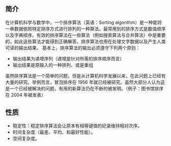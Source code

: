 ## 简介

在计算机科学与数学中，一个排序算法（英语：Sorting algorithm）是一种能将一串数据依照特定排序方式进行排列的一种算法。最常用到的排序方式是数值顺序以及字典顺序。有效的排序算法在一些算法（例如搜索算法与合并算法）中是重要的，如此这些算法才能得到正确解答。排序算法也用在处理文字数据以及产生人类可读的输出结果。
基本上，排序算法的输出必须遵守下列两个原则：

- 输出结果为递增序列（递增是针对所需的排序顺序而言）
- 输出结果是原输入的一种排列、或是重组

虽然排序算法是一个简单的问题，但是从计算机科学发展以来，在此问题上已经有大量的研究。举例而言，冒泡排序在 1956 年就已经被研究。虽然大部分人认为这是一个已经被解决的问题，有用的新算法仍在不断的被发明。（例子：图书馆排序在 2004 年被发表）

## 性质

- 稳定性：稳定排序算法会让原本有相等键值的纪录维持相对次序。
- 时间复杂度（最差、平均、和最好性能）。
- 空间复杂度。
